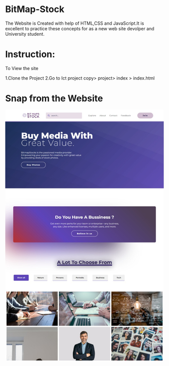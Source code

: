 # BitMap-Stock
The Website is Created with help of HTML,CSS and JavaScript.It is excellent to practice these concepts for as a new web site devolper and University student.

# Instruction:
To View the site

1.Clone the Project
2.Go to Ict project copy> project> index > index.html


# Snap from the Website
![Snapshot Website](Website/image.png )
